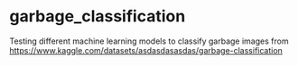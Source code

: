 # garbage_classification
Testing different machine learning models to classify garbage images from https://www.kaggle.com/datasets/asdasdasasdas/garbage-classification
